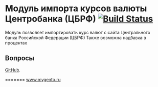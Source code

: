 Модуль импорта курсов валюты Центробанка (ЦБРФ) [![Build Status](https://travis-ci.org/mygento/currency.svg?branch=master)](https://travis-ci.org/mygento/currency)
============================

Модуль позволяет импортировать курс валют с сайта Центрального банка Российской Федерации (ЦБРФ)
Также возможна надбавка в процентах


Вопросы
-------
[GitHub](https://github.com/mygento/currency/issues).



=======
www.mygento.ru
